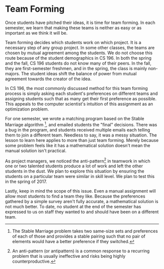# Team Forming
Once students have pitched their ideas, it is time for team forming. In each semester, we learn that making these teams is neither as easy or as important as we think it will be.

Team forming decides which students work on which project. It is a necessary step of any group project. In some other classes, the teams are chosen by mutual agreement among the students. We do not choose this route because of the student demographics in CS 196. In both the spring and the fall, CS 196 students do not know many of their peers. In the fall, they are first-semester freshmen, and in the spring, the class is mainly non-majors. The student ideas shift the balance of power from mutual agreement towards the creator of the idea.

In CS 196, the most commonly discussed method for this team forming process is simply asking each student's preferences on different teams and assigning students such that as many get their first preference as possible. This appeals to the computer scientist's intuition of this assignment as an optimization problem. 

For one semester, we wrote a matching program based on the Stable Marriage algorithm [^1], and emailed students the "final" decisions. There was a bug in the program, and students received multiple emails each telling them to join a different team. Needless to say, it was a messy situation. The lesson to learn here applies to more than just team forming. Merely because some problem feels like it has a mathematical solution doesn't mean the manual solution isn't practical.

As project managers, we noticed the anti-pattern[^2] in teamwork in which one or two talented students produce a lot of work and left the other students in the dust. We plan to explore this situation by ensuring the students on a particular team were similar in skill level. We plan to test this in the spring of 2017.

Lastly, keep in mind the scope of this issue. Even a manual assignment will allow most students to find a team they like. Because the preferences gathered by a simple survey aren't fully accurate, a mathematical solution is not much better. To date, no student at the end of the semester has expressed to us on staff they wanted to and should have been on a different team.

[^1]: The Stable Marriage problem takes two same-size sets and preferences of each of those and provides a stable pairing such that no pair of elements would have a better preference if they switched.
[^2]: An anti-pattern (or antipattern) is a common response to a recurring problem that is usually ineffective and risks being highly counterproductive.
